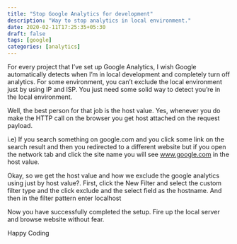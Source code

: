 ```yaml
---
title: "Stop Google Analytics for development"
description: "Way to stop analytics in local environment."
date: 2020-02-11T17:25:35+05:30
draft: false
tags: [google]
categories: [analytics]
---
```


For every project that I’ve set up Google Analytics, I wish Google automatically detects when I’m in local development and completely turn off analytics. For some environment, you can’t exclude the local environment just by using IP and ISP. You just need some solid way to detect you’re in the local environment.

Well, the best person for that job is the host value. Yes, whenever you do make the HTTP call on the browser you get host attached on the request payload.

i.e)  If you search something on google.com and you click some link on the search result and then you redirected to a different website but if you open the network tab and click the site name you will see www.google.com in the host value.

Okay, so we get the host value and how we exclude the google analytics using just by host value?. First, click the New Filter and select the custom filter type and the click exclude and the select field as the hostname. And then in the filter pattern enter localhost

Now you have successfully completed the setup. Fire up the local server and browse website without fear.

Happy Coding
